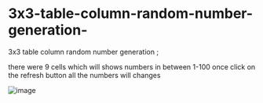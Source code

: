 # 3x3-table-column-random-number-generation-
3x3 table column random number generation ; 

there were 9 cells which will shows numbers in between 1-100 once click on the refresh button all the numbers will changes

![image](https://user-images.githubusercontent.com/55309949/204458588-261424a1-0193-4f4a-873c-209f29ae3893.png)

